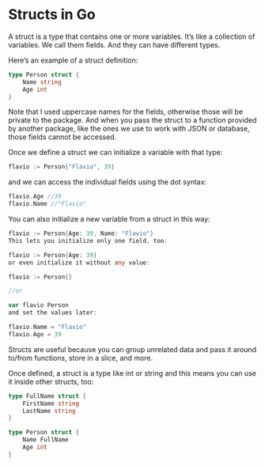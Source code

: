 # Structs in Go
A struct is a type that contains one or more variables. It’s like a collection of variables. We call them fields. And they can have different types.

Here’s an example of a struct definition:
```go
type Person struct {
	Name string
	Age int
}
```
Note that I used uppercase names for the fields, otherwise those will be private to the package. And when you pass the struct to a function provided by another package, like the ones we use to work with JSON or database, those fields cannot be accessed.

Once we define a struct we can initialize a variable with that type:

```go
flavio := Person{"Flavio", 39}
```
and we can access the individual fields using the dot syntax:

```go
flavio.Age //39
flavio.Name //"Flavio"
```

You can also initialize a new variable from a struct in this way:

```go
flavio := Person{Age: 39, Name: "Flavio"}
This lets you initialize only one field, too:

flavio := Person{Age: 39}
or even initialize it without any value:

flavio := Person{}

//or

var flavio Person
and set the values later:

flavio.Name = "Flavio"
flavio.Age = 39
```

Structs are useful because you can group unrelated data and pass it around to/from functions, store in a slice, and more.

Once defined, a struct is a type like int or string and this means you can use it inside other structs, too:

```go
type FullName struct {
	FirstName string
	LastName string
}

type Person struct {
	Name FullName
	Age int
}
```